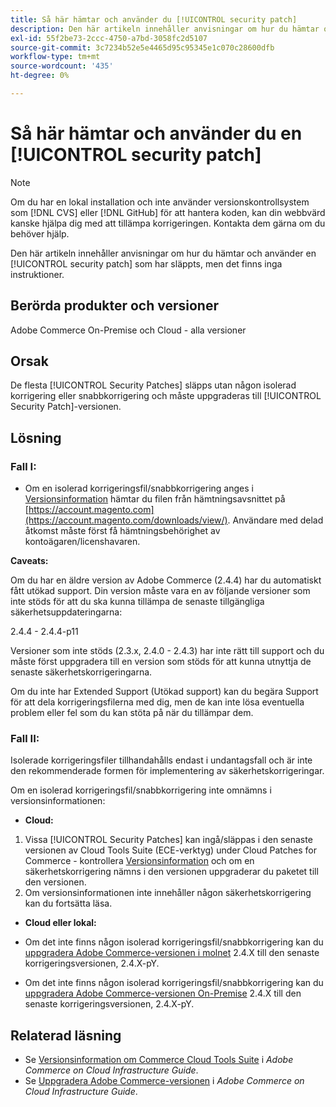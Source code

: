 ```yaml
---
title: Så här hämtar och använder du [!UICONTROL security patch]
description: Den här artikeln innehåller anvisningar om hur du hämtar och använder en [!UICONTROL security patch] som har släppts, men det finns inga instruktioner.
exl-id: 55f2be73-2ccc-4750-a7bd-3058fc2d5107
source-git-commit: 3c7234b52e5e4465d95c95345e1c070c28600dfb
workflow-type: tm+mt
source-wordcount: '435'
ht-degree: 0%

---
```


# Så här hämtar och använder du en [!UICONTROL security patch]

>[!NOTE]
>Om du har en lokal installation och inte använder versionskontrollsystem som [!DNL CVS] eller [!DNL GitHub] för att hantera koden, kan din webbvärd kanske hjälpa dig med att tillämpa korrigeringen. Kontakta dem gärna om du behöver hjälp.

Den här artikeln innehåller anvisningar om hur du hämtar och använder en [!UICONTROL security patch] som har släppts, men det finns inga instruktioner.

## Berörda produkter och versioner

Adobe Commerce On-Premise och Cloud - alla versioner


## Orsak

De flesta [!UICONTROL Security Patches] släpps utan någon isolerad korrigering eller snabbkorrigering och måste uppgraderas till [!UICONTROL Security Patch]-versionen.

## Lösning


### Fall I:

* Om en isolerad korrigeringsfil/snabbkorrigering anges i [Versionsinformation](https://experienceleague.adobe.com/en/docs/commerce-on-cloud/user-guide/release-notes/cloud-tools-suite) hämtar du filen från hämtningsavsnittet på [https://account.magento.com](https://account.magento.com/downloads/view/). Användare med delad åtkomst måste först få hämtningsbehörighet av kontoägaren/licenshavaren.

**Caveats:**

Om du har en äldre version av Adobe Commerce (2.4.4) har du automatiskt fått utökad support. Din version måste vara en av följande versioner som inte stöds för att du ska kunna tillämpa de senaste tillgängliga säkerhetsuppdateringarna:

2.4.4 - 2.4.4-p11

Versioner som inte stöds (2.3.x, 2.4.0 - 2.4.3) har inte rätt till support och du måste först uppgradera till en version som stöds för att kunna utnyttja de senaste säkerhetskorrigeringarna.

Om du inte har Extended Support (Utökad support) kan du begära Support för att dela korrigeringsfilerna med dig, men de kan inte lösa eventuella problem eller fel som du kan stöta på när du tillämpar dem.

### Fall II:

Isolerade korrigeringsfiler tillhandahålls endast i undantagsfall och är inte den rekommenderade formen för implementering av säkerhetskorrigeringar.

Om en isolerad korrigeringsfil/snabbkorrigering inte omnämns i versionsinformationen:

* **Cloud:**

1. Vissa [!UICONTROL Security Patches] kan ingå/släppas i den senaste versionen av Cloud Tools Suite (ECE-verktyg) under Cloud Patches for Commerce - kontrollera [Versionsinformation](https://experienceleague.adobe.com/en/docs/commerce-cloud-service/user-guide/release-notes/cloud-tools-suite) och om en säkerhetskorrigering nämns i den versionen uppgraderar du paketet till den versionen.
1. Om versionsinformationen inte innehåller någon säkerhetskorrigering kan du fortsätta läsa.

* **Cloud eller lokal:**

* Om det inte finns någon isolerad korrigeringsfil/snabbkorrigering kan du [uppgradera Adobe Commerce-versionen i molnet](https://experienceleague.adobe.com/en/docs/commerce-cloud-service/user-guide/develop/upgrade/commerce-version) 2.4.X till den senaste korrigeringsversionen, 2.4.X-pY.
* Om det inte finns någon isolerad korrigeringsfil/snabbkorrigering kan du [uppgradera Adobe Commerce-versionen On-Premise](https://experienceleague.adobe.com/en/docs/commerce-operations/upgrade-guide/implementation/perform-upgrade) 2.4.X till den senaste korrigeringsversionen, 2.4.X-pY.

## Relaterad läsning

* Se [Versionsinformation om Commerce Cloud Tools Suite](https://experienceleague.adobe.com/en/docs/commerce-cloud-service/user-guide/release-notes/cloud-tools-suite) i *Adobe Commerce on Cloud Infrastructure Guide*.
* Se [Uppgradera Adobe Commerce-versionen](https://experienceleague.adobe.com/en/docs/commerce-cloud-service/user-guide/develop/upgrade/commerce-version) i *Adobe Commerce on Cloud Infrastructure Guide*.
